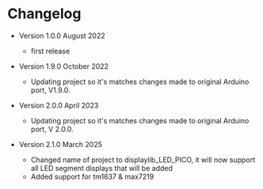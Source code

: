 # Changelog

* Version 1.0.0 August 2022
	* first release

* Version 1.9.0 October 2022
	* Updating project so it's matches changes made to original Arduino port, V1.9.0.

* Version 2.0.0 April 2023 
	* Updating project so it's matches changes made to original Arduino port, V 2.0.0.

* Version 2.1.0 March 2025
	* Changed name of project to displaylib_LED_PICO, it will now support all
	LED segment displays that will be added
	* Added support for tm1637 & max7219

